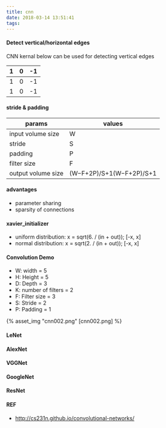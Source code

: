 ```yaml
---
title: cnn
date: 2018-03-14 13:51:41
tags:
---
```


#### Detect vertical/horizontal edges

CNN kernal below can be used for detecting vertical edges

1 | 0 | -1
--- | --- | ---
1 | 0 | -1
1 | 0 | -1

#### stride & padding

params | values
--- | ---
input volume size | W
stride | S
padding | P
filter size | F
output volume size | (W−F+2P)/S+1(W−F+2P)/S+1

#### advantages
* parameter sharing
* sparsity of connections

#### xavier_initializer
* uniform distribution: x = sqrt(6. / (in + out)); [-x, x]
* normal distribution: x = sqrt(2. / (in + out)); [-x, x]

#### Convolution Demo
* W: width = 5
* H: Height = 5
* D: Depth = 3
* K: number of filters = 2
* F: Filter size = 3
* S: Stride = 2
* P: Padding = 1

 {% asset_img "cnn002.png" [cnn002.png] %}

#### LeNet

#### AlexNet

#### VGGNet

#### GoogleNet

#### ResNet

#### REF
* http://cs231n.github.io/convolutional-networks/
